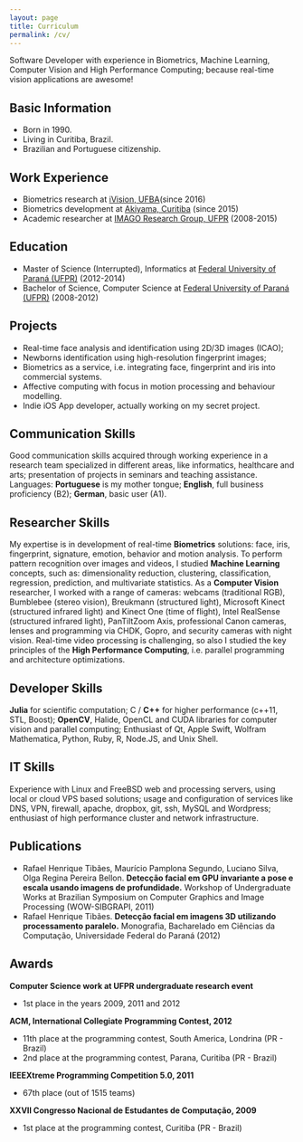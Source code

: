 ```yaml
---
layout: page
title: Curriculum
permalink: /cv/
---
```


Software Developer with experience in Biometrics, Machine Learning, Computer Vision and High Performance Computing; because real-time vision applications are awesome!

## Basic Information
* Born in 1990.
* Living in Curitiba, Brazil.
* Brazilian and Portuguese citizenship.

## Work Experience
* Biometrics research at [iVision, UFBA](http://www.ivisionlab.eng.ufba.br)(since 2016)
* Biometrics development at [Akiyama, Curitiba](http://akiyama.com.br) (since 2015)
* Academic researcher at [IMAGO Research Group, UFPR](http://www.imago.ufpr.br) (2008-2015)

## Education
* Master of Science (Interrupted), Informatics at [Federal University of Paraná (UFPR)](http://www.ufpr.br) (2012-2014)
* Bachelor of Science, Computer Science at [Federal University of Paraná (UFPR)](http://www.ufpr.br) (2008-2012)

## Projects
* Real-time face analysis and identification using 2D/3D images (ICAO);
* Newborns identification using high-resolution fingerprint images;
* Biometrics as a service, i.e. integrating face, fingerprint and iris into commercial systems.
* Affective computing with focus in motion processing and behaviour modelling.
* Indie iOS App developer, actually working on my secret project.

## Communication Skills
Good communication skills acquired through working experience in a research team specialized in different areas, like informatics, healthcare and arts; presentation of projects in seminars and teaching assistance. Languages: **Portuguese** is my mother tongue; **English**, full business proficiency (B2); **German**, basic user (A1).

## Researcher Skills
My expertise is in development of real-time **Biometrics** solutions: face, iris, fingerprint, signature, emotion, behavior and motion analysis. To perform pattern recognition over images and videos, I studied **Machine Learning** concepts, such as: dimensionality reduction, clustering, classification, regression, prediction, and multivariate statistics. As a **Computer Vision** researcher, I worked with a range of cameras: webcams (traditional RGB), Bumblebee (stereo vision), Breukmann (structured light), Microsoft Kinect (structured infrared light) and Kinect One (time of flight), Intel RealSense (structured infrared light), PanTiltZoom Axis, professional Canon cameras, lenses and programming via CHDK, Gopro, and security cameras with night vision. Real-time video processing is challenging, so also I studied the key principles of the **High Performance Computing**, i.e. parallel programming and architecture optimizations.

## Developer Skills
**Julia** for scientific computation; C / **C++** for higher performance (c++11, STL, Boost); **OpenCV**, Halide, OpenCL and CUDA libraries for computer vision and parallel computing; Enthusiast of Qt, Apple Swift, Wolfram Mathematica, Python, Ruby, R, Node.JS, and Unix Shell.

## IT Skills
Experience with Linux and FreeBSD web and processing servers, using local or cloud VPS based solutions; usage and configuration of services like DNS, VPN, firewall, apache, dropbox, git, ssh, MySQL and Wordpress; enthusiast of high performance cluster and network infrastructure.

## Publications
* Rafael Henrique Tibães, Maurício Pamplona Segundo, Luciano Silva, Olga Regina Pereira Bellon.  **Detecção facial em GPU invariante a pose e escala usando imagens de profundidade.** Workshop of Undergraduate Works at Brazilian Symposium on Computer Graphics and Image Processing (WOW-SIBGRAPI, 2011)
* Rafael Henrique Tibães. **Detecção facial em imagens 3D utilizando processamento paralelo.** Monografia, Bacharelado em Ciências da Computação, Universidade Federal do Paraná (2012)

## Awards
**Computer Science work at UFPR undergraduate research event**

* 1st place in the years 2009, 2011 and 2012

**ACM, International Collegiate Programming Contest, 2012**

* 11th place at the programming contest, South America, Londrina (PR - Brazil)
* 2nd place at the programming contest, Parana, Curitiba (PR - Brazil)

**IEEEXtreme Programming Competition 5.0, 2011**

* 67th place (out of 1515 teams)

**XXVII Congresso Nacional de Estudantes de Computação, 2009**

* 1st place at the programming contest, Curitiba (PR - Brazil)

